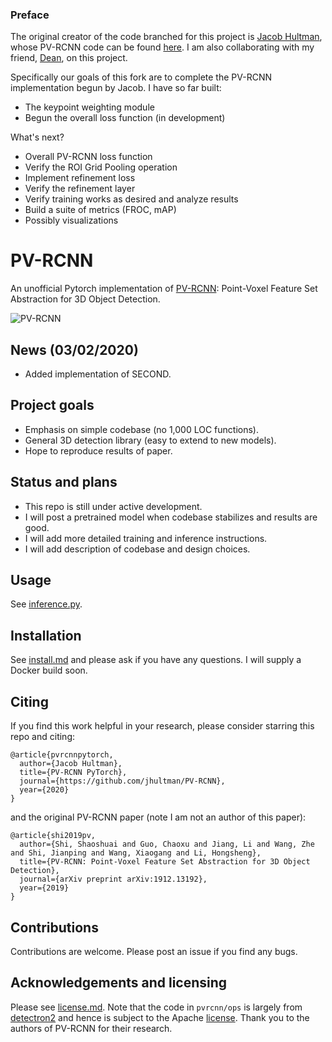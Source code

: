 ### Preface
The original creator of the code branched for this project is [Jacob Hultman](https://github.com/jhultman), whose PV-RCNN code can be found [here](https://github.com/jhultman/vision3d). I am also collaborating with my friend, [Dean](dgoldman916), on this project. 

Specifically our goals of this fork are to complete the PV-RCNN implementation begun by Jacob. I have so far built:
- The keypoint weighting module
- Begun the overall loss function (in development)

What's next?
- Overall PV-RCNN loss function
- Verify the ROI Grid Pooling operation
- Implement refinement loss
- Verify the refinement layer
- Verify training works as desired and analyze results
- Build a suite of metrics (FROC, mAP)
- Possibly visualizations

# PV-RCNN
An unofficial Pytorch implementation of [PV-RCNN](https://arxiv.org/pdf/1912.13192): Point-Voxel Feature Set Abstraction for 3D Object Detection.

![PV-RCNN](images/pvrcnn.png)

## News (03/02/2020)
- Added implementation of SECOND.

## Project goals
- Emphasis on simple codebase (no 1,000 LOC functions).
- General 3D detection library (easy to extend to new models).
- Hope to reproduce results of paper.

## Status and plans
- This repo is still under active development.
- I will post a pretrained model when codebase stabilizes and results are good.
- I will add more detailed training and inference instructions.
- I will add description of codebase and design choices.

## Usage
See [inference.py](pvrcnn/inference.py).

## Installation
See [install.md](install.md) and please ask if you have any questions. I will supply a Docker build soon.

## Citing
If you find this work helpful in your research, please consider starring this repo and citing:

```
@article{pvrcnnpytorch,
  author={Jacob Hultman},
  title={PV-RCNN PyTorch},
  journal={https://github.com/jhultman/PV-RCNN},
  year={2020}
}
```

and the original PV-RCNN paper (note I am not an author of this paper):

```
@article{shi2019pv,
  author={Shi, Shaoshuai and Guo, Chaoxu and Jiang, Li and Wang, Zhe and Shi, Jianping and Wang, Xiaogang and Li, Hongsheng},
  title={PV-RCNN: Point-Voxel Feature Set Abstraction for 3D Object Detection},
  journal={arXiv preprint arXiv:1912.13192},
  year={2019}
}
```

## Contributions
Contributions are welcome. Please post an issue if you find any bugs.

## Acknowledgements and licensing
Please see [license.md](license.md). Note that the code in `pvrcnn/ops` is largely from [detectron2](https://github.com/facebookresearch/detectron2) and hence is subject to the Apache [license](pvrcnn/ops/LICENSE). Thank you to the authors of PV-RCNN for their research.
